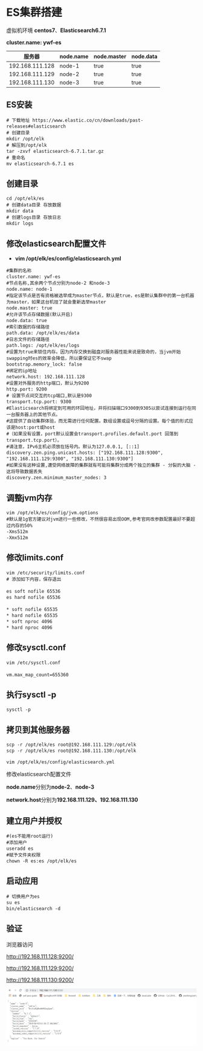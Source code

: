 # ES集群搭建

虚拟机环境 **centos7**、**Elasticsearch6.7.1**  

**cluster.name: ywf-es**

| 服务器          | node.name | node.master | node.data |
| --------------- | --------- | ----------- | --------- |
| 192.168.111.128 | node-1    | true        | true      |
| 192.168.111.129 | node-2    | true        | true      |
| 192.168.111.130 | node-3    | true        | true      |

## ES安装

```shell
# 下载地址 https://www.elastic.co/cn/downloads/past-releases#elasticsearch
# 创建目录
mkdir /opt/elk
# 解压到/opt/elk
tar -zxvf elasticsearch-6.7.1.tar.gz
# 重命名
mv elasticsearch-6.7.1 es
```

## 创建目录

```shell
cd /opt/elk/es
# 创建data目录 存放数据
mkdir data
# 创建logs目录 存放日志
mkdir logs
```

## 修改elasticsearch配置文件 

- **vim /opt/elk/es/config/elasticsearch.yml**

```properties
#集群的名称
cluster.name: ywf-es
#节点名称,其余两个节点分别为node-2 和node-3
node.name: node-1
#指定该节点是否有资格被选举成为master节点，默认是true，es是默认集群中的第一台机器为master，如果这台机挂了就会重新选举master
node.master: true
#允许该节点存储数据(默认开启)
node.data: true
#索引数据的存储路径
path.data: /opt/elk/es/data
#日志文件的存储路径
path.logs: /opt/elk/es/logs
#设置为true来锁住内存。因为内存交换到磁盘对服务器性能来说是致命的，当jvm开始swapping时es的效率会降低，所以要保证它不swap
bootstrap.memory_lock: false
#绑定的ip地址
network.host: 192.168.111.128
#设置对外服务的http端口，默认为9200
http.port: 9200
# 设置节点间交互的tcp端口,默认是9300 
transport.tcp.port: 9300
#Elasticsearch将绑定到可用的环回地址，并将扫描端口9300到9305以尝试连接到运行在同一台服务器上的其他节点。
#这提供了自动集群体验，而无需进行任何配置。数组设置或逗号分隔的设置。每个值的形式应该是host:port或host
#（如果没有设置，port默认设置会transport.profiles.default.port 回落到transport.tcp.port）。
#请注意，IPv6主机必须放在括号内。默认为127.0.0.1, [::1]
discovery.zen.ping.unicast.hosts: ["192.168.111.128:9300", "192.168.111.129:9300", "192.168.111.130:9300"]
#如果没有这种设置,遭受网络故障的集群就有可能将集群分成两个独立的集群 - 分裂的大脑 - 这将导致数据丢失
discovery.zen.minimum_master_nodes: 3
```

## 调整jvm内存 

```shell
vim /opt/elk/es/config/jvm.options 
#默认是1g官方建议对jvm进行一些修改，不然很容易出现OOM,参考官网改参数配置最好不要超过内存的50% 
-Xms512m
-Xmx512m
```

## 修改limits.conf

```shell
vim /etc/security/limits.conf
# 添加如下内容，保存退出

es soft nofile 65536
es hard nofile 65536

* soft nofile 65535
* hard nofile 65535
* soft nproc 4096
* hard nproc 4096
```

## 修改sysctl.conf

```shell
vim /etc/sysctl.conf

vm.max_map_count=655360
```

## 执行sysctl -p

```shell
sysctl -p
```

## 拷贝到其他服务器

```shell
scp -r /opt/elk/es root@192.168.111.129:/opt/elk
scp -r /opt/elk/es root@192.168.111.130:/opt/elk
```

```shell
vim /opt/elk/es/config/elasticsearch.yml
```

修改elasticsearch配置文件 

**node.name**分别为**node-2**、**node-3**

**network.host**分别为**192.168.111.129、192.168.111.130**



##  建立用户并授权

```shell
#(es不能用root运行) 
#添加用户
useradd es
#赋予文件夹权限
chown -R es:es /opt/elk/es
```

## 启动应用

```shell
# 切换用户为es
su es
bin/elasticsearch -d
```

## 验证

浏览器访问 

http://192.168.111.128:9200/

http://192.168.111.129:9200/

http://192.168.111.130:9200/

![img](img/es08.png)

